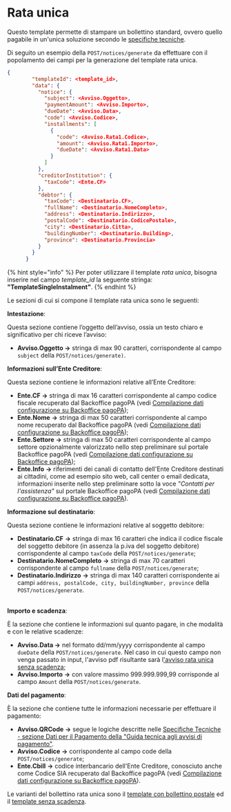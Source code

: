 # Rata unica

Questo template permette di stampare un bollettino standard, ovvero quello pagabile in un'unica soluzione secondo le [specifiche tecniche](https://www.figma.com/design/Zbjx4y41nNvS4qjFzheH0U/Rata-unica?node-id=1-865\&t=KsgeUTx3QGpWp0Sz-0).&#x20;

Di seguito un esempio della `POST/notices/generate` da effettuare con il popolamento dei campi per la generazione del template rata unica.

```json
{
        "templateId": <template_id>,
        "data": {
          "notice": {
            "subject": <Avviso.Oggetto>,
            "paymentAmount": <Avviso.Importo>,
            "dueDate": <Avviso.Data>,
            "code": <Avviso.Codice>,
            "installments": [
              {
                "code": <Avviso.Rata1.Codice>,
                "amount": <Avviso.Rata1.Importo>,
                "dueDate": <Avviso.Rata1.Data>
              }
            ]
          },
          "creditorInstitution": {
            "taxCode": <Ente.CF>
          },
          "debtor": {
            "taxCode": <Destinatario.CF>,
            "fullName": <Destinatario.NomeCompleto>,
            "address": <Destinatario.Indirizzo>,
            "postalCode": <Destinatario.CodicePostale>,
            "city": <Destinatario.Citta>,
            "buildingNumber": <Destinatario.Building>,
            "province": <Destinatario.Provincia>
          }
        }
      }

```

{% hint style="info" %}
Per poter utilizzare il template _rata unica_, bisogna inserire nel campo _template\_id_ la seguente stringa: **"TemplateSingleInstalment"**.
{% endhint %}

Le sezioni di cui si compone il template rata unica sono le seguenti:

**Intestazione**:&#x20;

Questa sezione contiene l’oggetto dell’avviso, ossia un testo chiaro e significativo per chi riceve l’avviso:

* **Avviso.Oggetto ->** stringa di max 90 caratteri, corrispondente al campo `subject` della `POST/notices/generate)`.

**Informazioni sull’Ente Creditore**:

Questa sezione contiene le informazioni relative all’Ente Creditore:

* **Ente.CF ->** stringa di max 16 caratteri corrispondente al campo codice fiscale recuperato dal Backoffice pagoPA (vedi [Compilazione dati configurazione su Backoffice pagoPA](../../compilazione-dati-configurazione-su-backoffice-pagopa.md));
* **Ente.Nome** **->** stringa di max 50 caratteri corrispondente al campo nome recuperato dal Backoffice pagoPA (vedi [Compilazione dati configurazione su Backoffice pagoPA](../../compilazione-dati-configurazione-su-backoffice-pagopa.md));
* **Ente.Settore** **->** stringa di max 50 caratteri corrispondente al campo settore opzionalmente valorizzato nello step preliminare sul portale Backoffice pagoPA  (vedi [Compilazione dati configurazione su Backoffice pagoPA](../../compilazione-dati-configurazione-su-backoffice-pagopa.md));
* **Ente.Info** **->** riferimenti dei canali di contatto dell'Ente Creditore destinati ai cittadini, come ad esempio sito web, call center o email dedicata, informazioni inserite nello step preliminare sotto la voce _"Contatti per l'assistenza"_ sul portale Backoffice pagoPA (vedi [Compilazione dati configurazione su Backoffice pagoPA](../../compilazione-dati-configurazione-su-backoffice-pagopa.md)).

**Informazione sul destinatario**:

Questa sezione contiene le informazioni relative al soggetto debitore:

* **Destinatario.CF** **->** stringa di max 16 caratteri che indica il codice fiscale del soggetto debitore (in assenza la p.iva del soggetto debitore) corrispondente al campo `taxCode` della `POST/notices/generate`;
* **Destinatario.NomeCompleto** **->** stringa di max 70 caratteri corrispondente al campo `fullname` della `POST/notices/generate`;
* **Destinatario.Indirizzo** **->** stringa di max 140 caratteri corrispondente ai campi `address, postalCode, city, buildingNumber, province` della `POST/notices/generate`.

\
**Importo e scadenza**:

È la sezione che contiene le informazioni sul quanto pagare, in che modalità e con le relative scadenze:

* **Avviso.Data ->** nel formato dd/mm/yyyy corrispondente al campo `dueDate` della `POST/notices/generate`. Nel caso in cui questo campo non venga passato in input, l'avviso pdf risultante sarà l['avviso rata unica senza scadenza](senza-scadenza.md);
* **Avviso.Importo** **->** con valore massimo 999.999.999,99 corrisponde al campo `Amount` della `POST/notices/generate`.

**Dati del pagamento**:

È la sezione che contiene tutte le informazioni necessarie per effettuare il pagamento:

* **Avviso.QRCode** **->** segue le logiche descritte nelle [Specifiche Tecniche - sezione Dati per il Pagamento della "Guida tecnica agli avvisi di pagamento"](https://docs.pagopa.it/avviso-pagamento/allegato-2/specifiche-tecniche/dati-per-il-pagamento/rata-unica).
* **Avviso.Codice** **->** corrispondente al campo code della `POST/notices/generate`;
* **Ente.Cbill** **->** codice interbancario dell'Ente Creditore, conosciuto anche come Codice SIA recuperato dal Backoffice pagoPA (vedi [Compilazione dati configurazione su Backoffice pagoPA](../../compilazione-dati-configurazione-su-backoffice-pagopa.md)).

Le varianti del bollettino rata unica sono il [template con bollettino postale](con-bollettino-postale.md) ed il [template senza scadenza](senza-scadenza.md).
